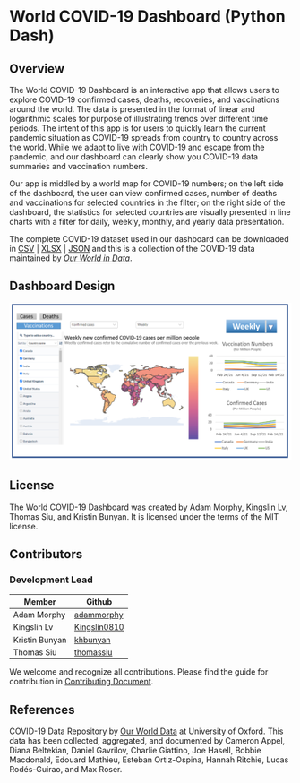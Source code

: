 # World COVID-19 Dashboard (Python Dash)

## Overview

The World COVID-19 Dashboard is an interactive app that allows users to explore COVID-19 confirmed cases, deaths, recoveries, and vaccinations around the world. The data is presented in the format of linear and logarithmic scales for purpose of illustrating trends over different time periods. The intent of this app is for users to quickly learn the current pandemic situation as COVID-19 spreads from country to country across the world. While we adapt to live with COVID-19 and escape from the pandemic, and our dashboard can clearly show you COVID-19 data summaries and vaccination numbers. 

Our app is middled by a world map for COVID-19 numbers; on the left side of the dashboard, the user can view confirmed cases, number of deaths and vaccinations for selected countries in the filter; on the right side of the dashboard, the statistics for selected countries are visually presented in line charts with a filter for daily, weekly, monthly, and yearly data presentation.

The complete COVID-19 dataset used in our dashboard can be downloaded in [CSV](https://covid.ourworldindata.org/data/owid-covid-data.csv) | [XLSX](https://covid.ourworldindata.org/data/owid-covid-data.xlsx) | [JSON](https://covid.ourworldindata.org/data/owid-covid-data.json) and this is a collection of the COVID-19 data maintained by [_Our World in Data_](https://ourworldindata.org/coronavirus).

## Dashboard Design

![](dashboad_sketch.png)

## License

The World COVID-19 Dashboard was created by Adam Morphy, Kingslin Lv, Thomas Siu, and Kristin Bunyan. It is licensed under the terms of the MIT license.

## Contributors
### Development Lead

| Member        | Github                                            |
|---------------|---------------------------------------------------|
| Adam Morphy   | [adammorphy](https://github.com/adammorphy)       |
| Kingslin Lv   | [Kingslin0810](https://github.com/Kingslin0810)   |
| Kristin Bunyan| [khbunyan](https://github.com/khbunyan)           |
| Thomas Siu    | [thomassiu](https://github.com/thomassiu)         |

We welcome and recognize all contributions. Please find the guide for contribution in [Contributing Document](https://github.com/UBC-MDS/group10-worldcovid-dashpython/blob/main/CONTRIBUTING.md).

## References

COVID-19 Data Repository by [Our World Data](https://ourworldindata.org/coronavirus) at University of Oxford. This data has been collected, aggregated, and documented by Cameron Appel, Diana Beltekian, Daniel Gavrilov, Charlie Giattino, Joe Hasell, Bobbie Macdonald, Edouard Mathieu, Esteban Ortiz-Ospina, Hannah Ritchie, Lucas Rodés-Guirao, and Max Roser.
